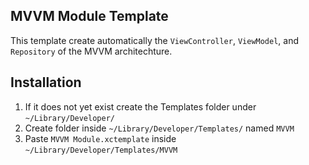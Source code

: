 ## MVVM Module Template
This template create automatically the `ViewController`, `ViewModel`, and `Repository`
of the MVVM architechture.

## Installation

1. If it does not yet exist create the Templates folder under `~/Library/Developer/`
2. Create folder inside `~/Library/Developer/Templates/` named `MVVM`
3. Paste `MVVM Module.xctemplate` inside `~/Library/Developer/Templates/MVVM`
